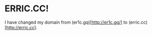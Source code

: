 # ERRIC.CC!
I have changed my domain from (er1c.gq)[http://er1c.gq/] to (erric.cc)[http://erric.cc].
